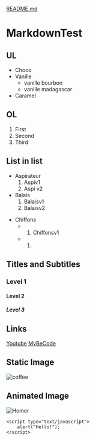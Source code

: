[README.md](README.md)
# MarkdownTest

## UL

- Choco
- Vanille
  - vanille bourbon
  - vanille madagascar
- Caramel

## OL

1. First
2. Second
3. Third

## List in list

- Aspirateur
  1. Aspiv1
  1. Aspi v2
- Balais
  1. Balaisv1
  2. Balaisv2
* Chiffons
    * 1. Chiffonsv1
    * 1.

## Titles and Subtitles

### Level 1

#### Level 2

##### Level 3

## Links
[Youtube](https://www.youtube.com/)
[MyBeCode](https://my.becode.org/dashboard)

## Static Image

![coffee](https://img.passeportsante.net/1200x675/2021-05-03/i101986-cafe-nu.webp)

## Animated Image

![Homer](https://static-cse.canva.com/blob/604057/giphy3.gif)
```
<script type="text/javascript">
    alert("Hello!");
</script>
```


